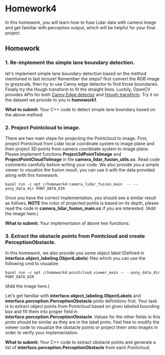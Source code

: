 # Homework4

In this homework, you will learn how to fuse Lidar data with camera image and get familiar with perception output, which will be helpful for your final project.

## Homework

### 1. Re-implement the simple lane boundary detection.
let's implement simple lane boundary detection based on the method mentioned in last lecture! Remember the steps? first convert the RGB image to greyscale, then try to use Canny edge detector to find those boundaries. Finally try the Hough transform to fit the straight lines. Luckily, OpenCV provides APIs for both [Canny Edge detector](https://docs.opencv.org/2.4/doc/tutorials/imgproc/imgtrans/canny_detector/canny_detector.html) and [Hough transform](https://docs.opencv.org/2.4/doc/tutorials/imgproc/imgtrans/hough_lines/hough_lines.html). Try it on the dataset we provide to you in **homework1**.

**What to submit:** Your C++ code to detect simple lane boundary based on the above method.

### 2. Project Pointcloud to image.
There are two main steps for projecting the Pointcloud to image. First, project Pointcloud from Lidar local coordinate system to image plane and then project 3D points from camera coordinate system to image plane. 
Please implement functions **Project3dPointToImage** and **ProjectPointCloudToImage** in file **camera_lidar_fusion_utils.cc**. 
Read code comments carefully before writing your code. We also provide you a simple viewer to visualize the fusion result, you can use it with the data provided along with this homework.

`bazel run -c opt //homework4:camera_lidar_fusion_main  -- --pony_data_dir PONY_DATA_DIR`

Once you have the correct implementation, you should see a similar result as follows, **NOTE** the color of projected points is based on its depth, please read the code in **camera_lidar_fusion_main.cc** if you are interested.
(Add the image here.)

**What to submit:** Your implementaion of above two functions.

### 3. Extract the obstacle points from Pointcloud and create PerceptionObstacle.
In this homework, we also provide you some object label (Defined in **interface.object_labeling.ObjectLabels**) files which you can use the following cmd to visualize:

`bazel run -c opt //homework4:pointcloud_viewer_main -- --pony_data_dir PONY_DATA_DIR`

(Add the image here.)

Let's get familiar with **interface.object_labeling.ObjectLabels** and **interface.perception.PerceptionObstacle** proto definitions first. Your task is to extract object points from Pointcloud based on given labeled bounding box and fill them into proper field in **interface.perception.PerceptionObstacle**. Values for the other fields in this proto should be similar as they are in the label proto. Feel free to modify the viewer code to visualize the obstacle points or project them onto images in order to verify your implementation.

**What to submit:** Your C++ code to extract obstacle points and generate a list of **interface.perception.PerceptionObstacle** from each Pointcloud.

